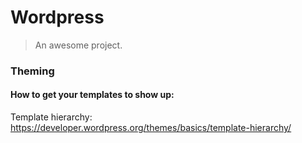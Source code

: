 # Wordpress

> An awesome project.

### Theming

#### How to get your templates to show up:

Template hierarchy: https://developer.wordpress.org/themes/basics/template-hierarchy/
